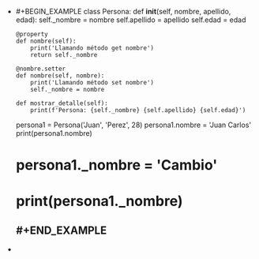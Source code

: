 - #+BEGIN_EXAMPLE
  class Persona:
      def __init__(self, nombre, apellido, edad):
          self._nombre = nombre
          self.apellido = apellido
          self.edad = edad
  
      @property
      def nombre(self):
          print('Llamando método get nombre')
          return self._nombre
  
      @nombre.setter
      def nombre(self, nombre):
          print('Llamando método set nombre')
          self._nombre = nombre
  
      def mostrar_detalle(self):
          print(f'Persona: {self._nombre} {self.apellido} {self.edad}')
  
  persona1 = Persona('Juan', 'Perez', 28)
  persona1.nombre = 'Juan Carlos'
  print(persona1.nombre)
  # persona1._nombre = 'Cambio'
  # print(persona1._nombre)
  #+END_EXAMPLE
	-
-